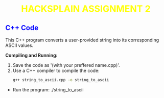 # <center><span style="color:yellow">HACKSPLAIN ASSIGNMENT 2</span></center>
## <span style="color:blue">C++ Code</span>
This C++ program converts a user-provided string into its corresponding ASCII values.

**Compiling and Running:**

1. Save the code as '(with your preffered name.cpp)'.
2. Use a C++ compiler to compile the code:
   ```bash
   g++ string_to_ascii.cpp -o string_to_ascii

 * Run the program:
   ./string_to_ascii
```cpp
